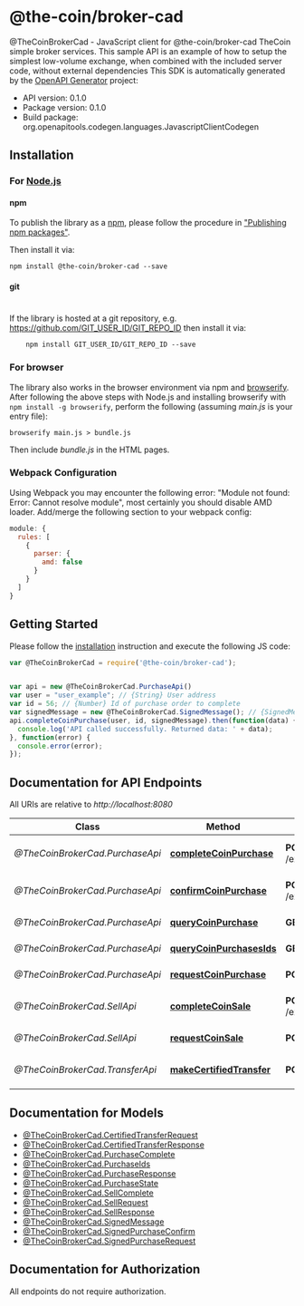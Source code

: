# @the-coin/broker-cad

@TheCoinBrokerCad - JavaScript client for @the-coin/broker-cad
TheCoin simple broker services.  This sample API is an example of how to setup the simplest low-volume exchange, when combined with the included server code, without external dependencies
This SDK is automatically generated by the [OpenAPI Generator](https://openapi-generator.tech) project:

- API version: 0.1.0
- Package version: 0.1.0
- Build package: org.openapitools.codegen.languages.JavascriptClientCodegen

## Installation

### For [Node.js](https://nodejs.org/)

#### npm

To publish the library as a [npm](https://www.npmjs.com/),
please follow the procedure in ["Publishing npm packages"](https://docs.npmjs.com/getting-started/publishing-npm-packages).

Then install it via:

```shell
npm install @the-coin/broker-cad --save
```

#### git
#
If the library is hosted at a git repository, e.g.
https://github.com/GIT_USER_ID/GIT_REPO_ID
then install it via:

```shell
    npm install GIT_USER_ID/GIT_REPO_ID --save
```

### For browser

The library also works in the browser environment via npm and [browserify](http://browserify.org/). After following
the above steps with Node.js and installing browserify with `npm install -g browserify`,
perform the following (assuming *main.js* is your entry file):

```shell
browserify main.js > bundle.js
```

Then include *bundle.js* in the HTML pages.

### Webpack Configuration

Using Webpack you may encounter the following error: "Module not found: Error:
Cannot resolve module", most certainly you should disable AMD loader. Add/merge
the following section to your webpack config:

```javascript
module: {
  rules: [
    {
      parser: {
        amd: false
      }
    }
  ]
}
```

## Getting Started

Please follow the [installation](#installation) instruction and execute the following JS code:

```javascript
var @TheCoinBrokerCad = require('@the-coin/broker-cad');


var api = new @TheCoinBrokerCad.PurchaseApi()
var user = "user_example"; // {String} User address
var id = 56; // {Number} Id of purchase order to complete
var signedMessage = new @TheCoinBrokerCad.SignedMessage(); // {SignedMessage} Signed PurchaseComplete
api.completeCoinPurchase(user, id, signedMessage).then(function(data) {
  console.log('API called successfully. Returned data: ' + data);
}, function(error) {
  console.error(error);
});


```

## Documentation for API Endpoints

All URIs are relative to *http://localhost:8080*

Class | Method | HTTP request | Description
------------ | ------------- | ------------- | -------------
*@TheCoinBrokerCad.PurchaseApi* | [**completeCoinPurchase**](docs/PurchaseApi.md#completeCoinPurchase) | **POST** /exchange/buy/{user}/{id}/complete | Mark buy order complete
*@TheCoinBrokerCad.PurchaseApi* | [**confirmCoinPurchase**](docs/PurchaseApi.md#confirmCoinPurchase) | **POST** /exchange/buy/{user}/{id}/confirm | Confirm order opened
*@TheCoinBrokerCad.PurchaseApi* | [**queryCoinPurchase**](docs/PurchaseApi.md#queryCoinPurchase) | **GET** /exchange/buy/{user}/{id} | Query open buy orders
*@TheCoinBrokerCad.PurchaseApi* | [**queryCoinPurchasesIds**](docs/PurchaseApi.md#queryCoinPurchasesIds) | **GET** /exchange/buy/ | Query buy order id&#39;s
*@TheCoinBrokerCad.PurchaseApi* | [**requestCoinPurchase**](docs/PurchaseApi.md#requestCoinPurchase) | **POST** /exchange/buy/initiate | Request to buy Coin
*@TheCoinBrokerCad.SellApi* | [**completeCoinSale**](docs/SellApi.md#completeCoinSale) | **POST** /exchange/sell/{user}/{id}/complete | Mark coin sale complete
*@TheCoinBrokerCad.SellApi* | [**requestCoinSale**](docs/SellApi.md#requestCoinSale) | **POST** /exchange/sell/initiate | Request coin sale
*@TheCoinBrokerCad.TransferApi* | [**makeCertifiedTransfer**](docs/TransferApi.md#makeCertifiedTransfer) | **POST** /certifiedTransfer | Request Transfer from-&gt;to


## Documentation for Models

 - [@TheCoinBrokerCad.CertifiedTransferRequest](docs/CertifiedTransferRequest.md)
 - [@TheCoinBrokerCad.CertifiedTransferResponse](docs/CertifiedTransferResponse.md)
 - [@TheCoinBrokerCad.PurchaseComplete](docs/PurchaseComplete.md)
 - [@TheCoinBrokerCad.PurchaseIds](docs/PurchaseIds.md)
 - [@TheCoinBrokerCad.PurchaseResponse](docs/PurchaseResponse.md)
 - [@TheCoinBrokerCad.PurchaseState](docs/PurchaseState.md)
 - [@TheCoinBrokerCad.SellComplete](docs/SellComplete.md)
 - [@TheCoinBrokerCad.SellRequest](docs/SellRequest.md)
 - [@TheCoinBrokerCad.SellResponse](docs/SellResponse.md)
 - [@TheCoinBrokerCad.SignedMessage](docs/SignedMessage.md)
 - [@TheCoinBrokerCad.SignedPurchaseConfirm](docs/SignedPurchaseConfirm.md)
 - [@TheCoinBrokerCad.SignedPurchaseRequest](docs/SignedPurchaseRequest.md)


## Documentation for Authorization

 All endpoints do not require authorization.

